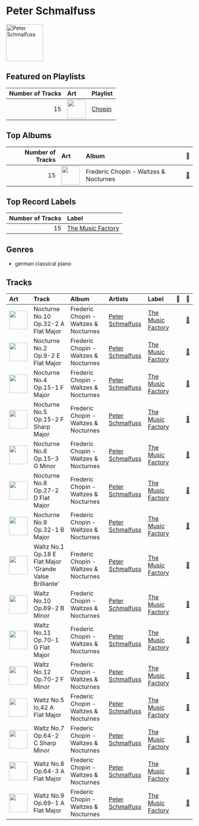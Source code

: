 
# Peter Schmalfuss


<img src="https://i.scdn.co/image/ab67616d0000b27308fa17be7bd6194f38778767" alt="Peter Schmalfuss" width="100" />

## Featured on Playlists
|   Number of Tracks | Art                                                                                                                                                                                                                         | Playlist                         |
|-------------------:|:----------------------------------------------------------------------------------------------------------------------------------------------------------------------------------------------------------------------------|:---------------------------------|
|                 15 | <img src="https://mosaic.scdn.co/640/ab67616d0000b2734215d2bfa2e73ae057165347ab67616d0000b2738a9c1224da995cb33a8cb3d5ab67616d0000b273b5fcd6996bf050f9f9010d3aab67616d0000b273da673657374e88d973dad080" alt="" width="50" /> | [Chopin](../playlists/chopin.md) |
## Top Albums

|   Number of Tracks | Art                                                                                              | Album                                 | 🔗                                                          |
|-------------------:|:-------------------------------------------------------------------------------------------------|:--------------------------------------|:-----------------------------------------------------------|
|                 15 | <img src="https://i.scdn.co/image/ab67616d0000b2738a9c1224da995cb33a8cb3d5" alt="" width="50" /> | Frederic Chopin - Waltzes & Nocturnes | [🔗](https://open.spotify.com/album/3USjXpMk5Pga22AZua7vNT) |

## Top Record Labels

|   Number of Tracks | Label                                               |
|-------------------:|:----------------------------------------------------|
|                 15 | [The Music Factory](../labels/the_music_factory.md) |

## Genres

- german classical piano

## Tracks

| Art                                                                                              | Track                                                   | Album                                 | Artists                                 | Label                                               | 💚   | 🔗                                                          |
|:-------------------------------------------------------------------------------------------------|:--------------------------------------------------------|:--------------------------------------|:----------------------------------------|:----------------------------------------------------|:----|:-----------------------------------------------------------|
| <img src="https://i.scdn.co/image/ab67616d0000b2738a9c1224da995cb33a8cb3d5" alt="" width="50" /> | Nocturne No.10 Op.32-2 A Flat Major                     | Frederic Chopin - Waltzes & Nocturnes | [Peter Schmalfuss](peter_schmalfuss.md) | [The Music Factory](../labels/the_music_factory.md) |     | [🔗](https://open.spotify.com/track/6Hf9sYUs42lHz0Ng1CTD4L) |
| <img src="https://i.scdn.co/image/ab67616d0000b2738a9c1224da995cb33a8cb3d5" alt="" width="50" /> | Nocturne No.2 Op.9-2 E Flat Major                       | Frederic Chopin - Waltzes & Nocturnes | [Peter Schmalfuss](peter_schmalfuss.md) | [The Music Factory](../labels/the_music_factory.md) |     | [🔗](https://open.spotify.com/track/5ITEXDnVR3xGR1dc9VuNgS) |
| <img src="https://i.scdn.co/image/ab67616d0000b2738a9c1224da995cb33a8cb3d5" alt="" width="50" /> | Nocturne No.4 Op.15-1 F Major                           | Frederic Chopin - Waltzes & Nocturnes | [Peter Schmalfuss](peter_schmalfuss.md) | [The Music Factory](../labels/the_music_factory.md) |     | [🔗](https://open.spotify.com/track/4ggql3W9O7jImYJsnrK3hU) |
| <img src="https://i.scdn.co/image/ab67616d0000b2738a9c1224da995cb33a8cb3d5" alt="" width="50" /> | Nocturne No.5 Op.15-2 F Sharp Major                     | Frederic Chopin - Waltzes & Nocturnes | [Peter Schmalfuss](peter_schmalfuss.md) | [The Music Factory](../labels/the_music_factory.md) |     | [🔗](https://open.spotify.com/track/6DixyBlby49gNxQhq11WyB) |
| <img src="https://i.scdn.co/image/ab67616d0000b2738a9c1224da995cb33a8cb3d5" alt="" width="50" /> | Nocturne No.6 Op.15-3 G Minor                           | Frederic Chopin - Waltzes & Nocturnes | [Peter Schmalfuss](peter_schmalfuss.md) | [The Music Factory](../labels/the_music_factory.md) |     | [🔗](https://open.spotify.com/track/0v7cGRePuQcwJB2eRD4v6M) |
| <img src="https://i.scdn.co/image/ab67616d0000b2738a9c1224da995cb33a8cb3d5" alt="" width="50" /> | Nocturne No.8 Op.27-2 D Flat Major                      | Frederic Chopin - Waltzes & Nocturnes | [Peter Schmalfuss](peter_schmalfuss.md) | [The Music Factory](../labels/the_music_factory.md) |     | [🔗](https://open.spotify.com/track/3wcXvernilwBUMXjNXvCCX) |
| <img src="https://i.scdn.co/image/ab67616d0000b2738a9c1224da995cb33a8cb3d5" alt="" width="50" /> | Nocturne No.9 Op.32-1 B Major                           | Frederic Chopin - Waltzes & Nocturnes | [Peter Schmalfuss](peter_schmalfuss.md) | [The Music Factory](../labels/the_music_factory.md) |     | [🔗](https://open.spotify.com/track/4tLE5OmKKfscpa4mwcgi3M) |
| <img src="https://i.scdn.co/image/ab67616d0000b2738a9c1224da995cb33a8cb3d5" alt="" width="50" /> | Waltz No.1 Op.18 E Flat Major 'Grande Valse Brilliante' | Frederic Chopin - Waltzes & Nocturnes | [Peter Schmalfuss](peter_schmalfuss.md) | [The Music Factory](../labels/the_music_factory.md) |     | [🔗](https://open.spotify.com/track/6mFgifVHBLCyoW9GwVbxwh) |
| <img src="https://i.scdn.co/image/ab67616d0000b2738a9c1224da995cb33a8cb3d5" alt="" width="50" /> | Waltz No.10 Op.69-2 B Minor                             | Frederic Chopin - Waltzes & Nocturnes | [Peter Schmalfuss](peter_schmalfuss.md) | [The Music Factory](../labels/the_music_factory.md) |     | [🔗](https://open.spotify.com/track/0004INO1s16Z8VSdewvTak) |
| <img src="https://i.scdn.co/image/ab67616d0000b2738a9c1224da995cb33a8cb3d5" alt="" width="50" /> | Waltz No.11 Op.70-1 G Flat Major                        | Frederic Chopin - Waltzes & Nocturnes | [Peter Schmalfuss](peter_schmalfuss.md) | [The Music Factory](../labels/the_music_factory.md) |     | [🔗](https://open.spotify.com/track/0fUiDXdfFAtIM6MreWOGNZ) |
| <img src="https://i.scdn.co/image/ab67616d0000b2738a9c1224da995cb33a8cb3d5" alt="" width="50" /> | Waltz No.12 Op.70-2 F Minor                             | Frederic Chopin - Waltzes & Nocturnes | [Peter Schmalfuss](peter_schmalfuss.md) | [The Music Factory](../labels/the_music_factory.md) |     | [🔗](https://open.spotify.com/track/4Kei1F2OqjoKBp0288oZMI) |
| <img src="https://i.scdn.co/image/ab67616d0000b2738a9c1224da995cb33a8cb3d5" alt="" width="50" /> | Waltz No.5 Io,42 A Flat Major                           | Frederic Chopin - Waltzes & Nocturnes | [Peter Schmalfuss](peter_schmalfuss.md) | [The Music Factory](../labels/the_music_factory.md) |     | [🔗](https://open.spotify.com/track/4wT04gr0O8GjGNPjxSsX3p) |
| <img src="https://i.scdn.co/image/ab67616d0000b2738a9c1224da995cb33a8cb3d5" alt="" width="50" /> | Waltz No.7 Op.64-2 C Sharp Minor                        | Frederic Chopin - Waltzes & Nocturnes | [Peter Schmalfuss](peter_schmalfuss.md) | [The Music Factory](../labels/the_music_factory.md) |     | [🔗](https://open.spotify.com/track/308xGu3m1QL1x2EwL4cT34) |
| <img src="https://i.scdn.co/image/ab67616d0000b2738a9c1224da995cb33a8cb3d5" alt="" width="50" /> | Waltz No.8 Op.64-3 A Flat Major                         | Frederic Chopin - Waltzes & Nocturnes | [Peter Schmalfuss](peter_schmalfuss.md) | [The Music Factory](../labels/the_music_factory.md) |     | [🔗](https://open.spotify.com/track/0SoFXVOwHlD5TmKl2cpwBG) |
| <img src="https://i.scdn.co/image/ab67616d0000b2738a9c1224da995cb33a8cb3d5" alt="" width="50" /> | Waltz No.9 Op.69-1 A Flat Major                         | Frederic Chopin - Waltzes & Nocturnes | [Peter Schmalfuss](peter_schmalfuss.md) | [The Music Factory](../labels/the_music_factory.md) |     | [🔗](https://open.spotify.com/track/6pbMI2NXJaw75AjEqUO4UQ) |